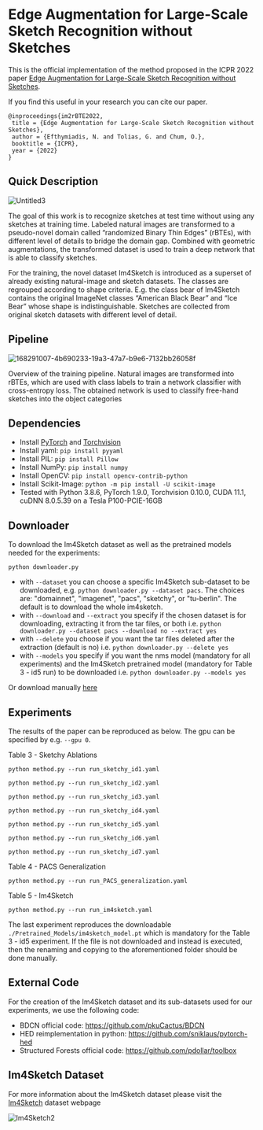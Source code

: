 # Edge Augmentation for Large-Scale Sketch Recognition without Sketches
  
This is the official implementation of the method proposed in the ICPR 2022 paper [Edge Augmentation for Large-Scale Sketch Recognition without Sketches](https://arxiv.org/abs/2202.13164). 

If you find this useful in your research you can cite our paper.

```
@inproceedings{im2rBTE2022,
 title = {Edge Augmentation for Large-Scale Sketch Recognition without Sketches},
 author = {Efthymiadis, N. and Tolias, G. and Chum, O.},
 booktitle = {ICPR},
 year = {2022}
}
```

## Quick Description
  
![Untitled3](https://user-images.githubusercontent.com/11415657/168404222-f65833d6-9e49-4dc5-8e83-21112ea2b6ce.jpg)

The goal of this work is to recognize sketches at test time without using any sketches at training time. Labeled natural images are transformed to a pseudo-novel domain called “randomized Binary Thin Edges” (rBTEs), with different level of details to bridge the domain gap. Combined with geometric augmentations, the transformed dataset is used to train a deep network that is able to classify sketches. 

For the training, the novel dataset Im4Sketch is introduced as a superset of already existing natural-image and sketch datasets. The classes are regrouped according to shape criteria. E.g. the class bear of Im4Sketch contains the original ImageNet classes “American Black Bear” and “Ice Bear” whose shape is indistinguishable. Sketches are collected from original sketch datasets with different level of detail.

## Pipeline

![168291007-4b690233-19a3-47a7-b9e6-7132bb26058f](https://user-images.githubusercontent.com/11415657/168404210-18e3fd1b-2788-4acb-83c0-ac24ddd49571.jpg)

Overview of the training pipeline. Natural images are transformed into rBTEs, which are used with class labels to train a network classifier with
cross-entropy loss. The obtained network is used to classify free-hand sketches into the object categories

## Dependencies

* Install [PyTorch](http://pytorch.org/) and [Torchvision](http://pytorch.org/)
* Install yaml: `pip install pyyaml`
* Install PIL: `pip install Pillow`
* Install NumPy: `pip install numpy`
* Install OpenCV: `pip install opencv-contrib-python`
* Install Scikit-Image: `python -m pip install -U scikit-image`
* Tested with Python 3.8.6, PyTorch 1.9.0, Torchvision 0.10.0, CUDA 11.1, cuDNN 8.0.5.39 on a Tesla P100-PCIE-16GB

## Downloader

To download the Im4Sketch dataset as well as the pretrained models needed for the experiments:

```
python downloader.py 
```

* with `--dataset` you can choose a specific Im4Sketch sub-dataset to be downloaded, e.g. `python downloader.py --dataset pacs`. The choices are: "domainnet", "imagenet", "pacs", "sketchy", or "tu-berlin". The default is to download the whole im4sketch.
* with `--download` and `--extract` you specify if the chosen dataset is for downloading, extracting it from the tar files, or both i.e. `python downloader.py --dataset pacs --download no --extract yes`
* with `--delete` you choose if you want the tar files deleted after the extraction (default is no) i.e. `python downloader.py --delete yes`
* with `--models` you specify if you want the nms model (mandatory for all experiments) and the Im4Sketch pretrained model (mandatory for Table 3 - id5 run) to be downloaded i.e. `python downloader.py --models yes`

Or download manually [here](http://ptak.felk.cvut.cz/im4sketch/)

## Experiments

The results of the paper can be reproduced as below. The gpu can be specified by e.g. `--gpu 0`.

Table 3 - Sketchy Ablations

```
python method.py --run run_sketchy_id1.yaml
```
```
python method.py --run run_sketchy_id2.yaml
```
```
python method.py --run run_sketchy_id3.yaml
```
```
python method.py --run run_sketchy_id4.yaml
```
```
python method.py --run run_sketchy_id5.yaml
```
```
python method.py --run run_sketchy_id6.yaml
```
```
python method.py --run run_sketchy_id7.yaml
```

Table 4 - PACS Generalization

```
python method.py --run run_PACS_generalization.yaml
```

Table 5 - Im4Sketch

```
python method.py --run run_im4sketch.yaml
```

The last experiment reproduces the downloadable `./Pretrained_Models/im4sketch_model.pt` which is mandatory for the Table 3 - id5 experiment. If the file is not downloaded and instead is executed, then the renaming and copying to the aforementioned folder should be done manually.  

## External Code

For the creation of the Im4Sketch dataset and its sub-datasets used for our experiments, we use the following code:

* BDCN official code: https://github.com/pkuCactus/BDCN
* HED reimplementation in python: https://github.com/sniklaus/pytorch-hed
* Structured Forests official code: https://github.com/pdollar/toolbox

## Im4Sketch Dataset

For more information about the Im4Sketch dataset please visit the [Im4Sketch](http://cmp.felk.cvut.cz/im4sketch/) dataset webpage

![Im4Sketch2](https://user-images.githubusercontent.com/11415657/171275859-3bc572c6-8e4f-4d8a-b5bf-bceed1327704.jpg)


